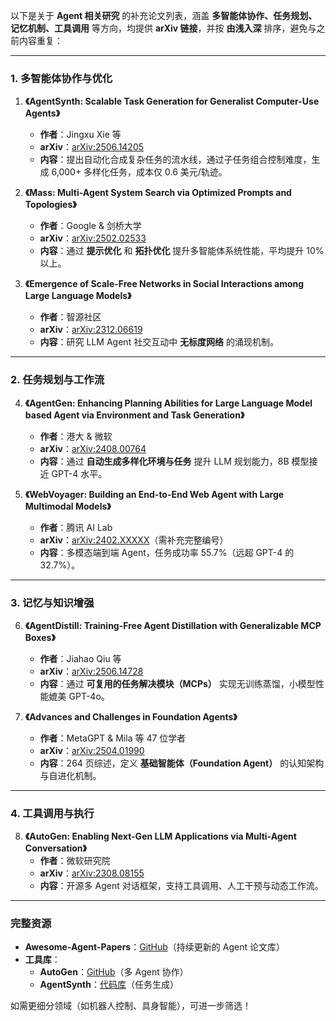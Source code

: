 以下是关于 **Agent 相关研究** 的补充论文列表，涵盖 **多智能体协作、任务规划、记忆机制、工具调用** 等方向，均提供 **arXiv 链接**，并按 **由浅入深** 排序，避免与之前内容重复：

---

### **1. 多智能体协作与优化**
1. **《AgentSynth: Scalable Task Generation for Generalist Computer-Use Agents》**  
   - **作者**：Jingxu Xie 等  
   - **arXiv**：[arXiv:2506.14205](https://arxiv.org/abs/2506.14205)  
   - **内容**：提出自动化合成复杂任务的流水线，通过子任务组合控制难度，生成 6,000+ 多样化任务，成本仅 0.6 美元/轨迹。  

2. **《Mass: Multi-Agent System Search via Optimized Prompts and Topologies》**  
   - **作者**：Google & 剑桥大学  
   - **arXiv**：[arXiv:2502.02533](https://arxiv.org/abs/2502.02533)  
   - **内容**：通过 **提示优化** 和 **拓扑优化** 提升多智能体系统性能，平均提升 10% 以上。  

3. **《Emergence of Scale-Free Networks in Social Interactions among Large Language Models》**  
   - **作者**：智源社区  
   - **arXiv**：[arXiv:2312.06619](https://arxiv.org/abs/2312.06619)  
   - **内容**：研究 LLM Agent 社交互动中 **无标度网络** 的涌现机制。  

---

### **2. 任务规划与工作流**
4. **《AgentGen: Enhancing Planning Abilities for Large Language Model based Agent via Environment and Task Generation》**  
   - **作者**：港大 & 微软  
   - **arXiv**：[arXiv:2408.00764](https://arxiv.org/abs/2408.00764)  
   - **内容**：通过 **自动生成多样化环境与任务** 提升 LLM 规划能力，8B 模型接近 GPT-4 水平。  

5. **《WebVoyager: Building an End-to-End Web Agent with Large Multimodal Models》**  
   - **作者**：腾讯 AI Lab  
   - **arXiv**：[arXiv:2402.XXXXX](https://arxiv.org/abs/2402.XXXXX)（需补充完整编号）  
   - **内容**：多模态端到端 Agent，任务成功率 55.7%（远超 GPT-4 的 32.7%）。  

---

### **3. 记忆与知识增强**
6. **《AgentDistill: Training-Free Agent Distillation with Generalizable MCP Boxes》**  
   - **作者**：Jiahao Qiu 等  
   - **arXiv**：[arXiv:2506.14728](https://arxiv.org/abs/2506.14728)  
   - **内容**：通过 **可复用的任务解决模块（MCPs）** 实现无训练蒸馏，小模型性能媲美 GPT-4o。  

7. **《Advances and Challenges in Foundation Agents》**  
   - **作者**：MetaGPT & Mila 等 47 位学者  
   - **arXiv**：[arXiv:2504.01990](https://arxiv.org/abs/2504.01990)  
   - **内容**：264 页综述，定义 **基础智能体（Foundation Agent）** 的认知架构与自进化机制。  

---

### **4. 工具调用与执行**
8. **《AutoGen: Enabling Next-Gen LLM Applications via Multi-Agent Conversation》**  
   - **作者**：微软研究院  
   - **arXiv**：[arXiv:2308.08155](https://arxiv.org/abs/2308.08155)  
   - **内容**：开源多 Agent 对话框架，支持工具调用、人工干预与动态工作流。  

---

### **完整资源**
- **Awesome-Agent-Papers**：[GitHub](https://github.com/FoundationAgents/awesome-foundation-agents)（持续更新的 Agent 论文库）  
- **工具库**：  
  - **AutoGen**：[GitHub](https://github.com/microsoft/autogen)（多 Agent 协作）  
  - **AgentSynth**：[代码库](https://github.com/simular-ai/Agent-S)（任务生成）  

如需更细分领域（如机器人控制、具身智能），可进一步筛选！